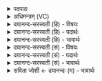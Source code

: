 <details><summary>पदपाठः</summary>

रूपेण॑। वः॒। रू॒पम्। अ॒भि। आ। अ॒गा॒म्। तु॒थः। वः॒। वि॒श्ववे॑दा॒ इति॑ वि॒श्वऽवेदाः। वि। भ॒ज॒तु॒। ऋ॒तस्य॑। प॒था। प्र। इ॒त॒। च॒न्द्रद॑क्षिणा॒ इति॑ च॒न्द्रऽद॑क्षिणाः। वि। स्व॒रिति॒ स्वः᳖। पश्य॑। वि। अ॒न्तरि॑क्षम्। यत॑स्व। स॒द॒स्यैः᳖। ४५।
</details>

<details><summary>अधिमन्त्रम् (VC)</summary>

- प्रजापतिर्देवता
- आङ्गिरस ऋषिः
- विराड् जगती
- निषादः
</details>

<details><summary>दयानन्द-सरस्वती (हि) - विषयः</summary>

अब तीन सभाओं से राज्य की शिक्षा करनी चाहिये, इस विषय का उपदेश अगले मन्त्र में किया है ॥
</details>

<details><summary>दयानन्द-सरस्वती (हि) - पदार्थः</summary>

पदार्थान्वयभाषाः -  हे सेना और प्रजाजनो ! जैसे मैं (रूपेण) अपने दृष्टिगोचर आकार से (वः) तुम्हारे (रूपम्) स्वरूप को (अभि) (आ) (अगाम्) प्राप्त होता हूँ, वैसे (विश्ववेदाः) सब को जाननेवाले परमात्मा के समान सभापति (वः) तुम लोगों को (वि) (भजतु) पृथक्-पृथक् अपने-अपने अधिकार में नियत करे। हे सभापते ! (तुथः) सब से अधिक ज्ञानवाले प्रतिष्ठित आप (स्वः) प्रताप को प्राप्त हुए सूर्य्य के समान (ऋतस्य) सत्य के (पथा) मार्ग से (अन्तरिक्षम्) अविनाशी राजनीति वा ब्रह्मविज्ञान को (वि) अनेक प्रकार से (पश्य) देखो और सभा के बीच में (सदस्यैः) सभासदों के साथ सत्य मार्ग से (प्र) (यतस्व) विशेष-विशेष यत्न करो तथा हे (चन्द्रदक्षिणाः) सुवर्ण के दान करनेवाले राजपुरुषो ! तुम लोग धर्म्म को (वीत) विशेषता से प्राप्त होओ ॥४५॥
</details>

<details><summary>दयानन्द-सरस्वती (हि) - भावार्थः</summary>

भावार्थभाषाः -  सभापति राजा को चाहिये कि प्रजा, सेना के पुरुषों को अपने पुत्रों के तुल्य प्रसन्न रक्खे और परमेश्वर के तुल्य पक्षपात छोड़ कर न्याय करे। धार्म्मिक सभ्यजनों की तीन सभा होनी चाहियें उनमें से एक राजसभा जिस के आधीन राज्य के सब कार्य्य चलें और सब उपद्रव निवृत्त रहें। दूसरी विद्यासभा जिससे विद्या का प्रचार अनेकविधि किया जावे और अविद्या का नाश होता रहे और तीसरी धर्म्मसभा जिससे धर्म्म की उन्नति और अधर्म्म की हानि निरन्तर की जाय। सब लोगों को उचित है कि अपने आत्मा और परमात्मा को देखकर अन्याय मार्ग से अलग हों, धर्म्म का सेवन और सभासदों के साथ समयानुकूल अनेक प्रकार से विचार करके सत्य और असत्य के निर्णय करने में प्रयत्न किया करें ॥४५॥
</details>

<details><summary>दयानन्द-सरस्वती (सं) - विषयः</summary>

अथ सभात्रयेण राज्यं शासनीयमित्युपदिश्यते ॥
</details>

<details><summary>दयानन्द-सरस्वती (सं) - पदार्थः</summary>

पदार्थान्वयभाषाः -  हे सेना प्रजाजना ! यथाहं रूपेण वो युष्माकं रूपमभ्यागाम्, तथा विश्ववेदा वो युष्मान् विभजतु। तुथस्त्वं स्वरिवर्त्तस्य पथान्तरिक्षं विपश्य, सभायां सदस्यैः सहर्त्तस्य पथा प्रयतस्व। चन्द्रदक्षिणा यूयमृतस्य धर्म्यं मार्गं वीत ॥४५॥
</details>

<details><summary>दयानन्द-सरस्वती (सं) - भावार्थः</summary>

भावार्थभाषाः -  सभापती राजा स्वात्मजानिव प्रजासेनासभ्यपुरुषान् प्रीणयेत्, तथा पक्षपातरहितः परमेश्वर इव सततं न्यायं कुर्यात्। धार्मिकाणां सभ्यानां जनानां तिस्रः सभा भवेयुः। तास्वेका राजसभा−यया राजकार्याणि निष्पद्येरन्, सर्वे विघ्ना निवर्तेरंश्च। द्वितीया विद्यासभा−यया विद्याप्रचारः स्यादविद्या नश्येत्। तृतीया धर्मसभा−यया धर्मोन्नतिरधर्महानिश्च सततं भवेत्, सर्वे स्वात्मानं परमात्मानं समीक्ष्यान्यायमार्गात् पृथग्भूत्वा धर्मं सेवित्वा समयं पर्य्यालोच्य सत्यासत्यनिर्णये प्रयतेरन् ॥४५॥
</details>

<details><summary>सविता जोशी ← दयानन्दः (म) - भावार्थः</summary>

भावार्थभाषाः -  राजाने आपल्या पुत्रांप्रमाणे सैन्यातील लोकांना प्रसन्न ठेवावे व परमेश्वराप्रमाणे पक्षपातरहित न्याय द्यावा. धार्मिक सभ्य पुरुषांच्या तीन प्रकारच्या सभा असाव्यात. त्यापैकी एक राज्यसभा, जिच्याद्वारे राज्याची सर्व कामे निर्वेधपणे चालावी व दुसरी विद्यासभा, ज्या सभेद्वारे अनेक प्रकारे विद्येचा प्रचार केला जावा व अविद्येचा नाश व्हावा. तिसरी धर्मसभा जिच्यामुळे सतत धर्माची उन्नती व अधर्माचा नाश व्हावा. सर्व लोकांनी आपला आत्मा व परमात्मा यांना जाणून अन्यायाच्या मार्गाचा त्याग करावा. सर्व सभासदाबरोबर धर्माचरण करून काळानुसार विचार विनियम करून सत्यासत्याचा निर्णय करण्याचा प्रयत्न करावा.
</details>